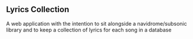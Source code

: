 ## Lyrics Collection

A web application with the intention to sit alongside a navidrome/subsonic library and to keep a collection of lyrics for each song in a database
